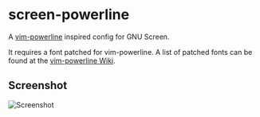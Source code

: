 screen-powerline
================

A [vim-powerline](https://github.com/Lokaltog/vim-powerline) inspired config for GNU Screen.

It requires a font patched for vim-powerline. A list of patched fonts can be found at the
[vim-powerline Wiki](https://github.com/Lokaltog/vim-powerline/wiki/Patched-fonts).

Screenshot
----------

![Screenshot](http://bseibold.github.com/screen-powerline/images/screenshot.png)
